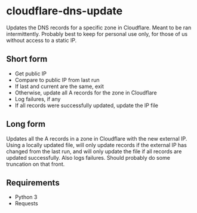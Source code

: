 # cloudflare-dns-update
Updates the DNS records for a specific zone in Cloudflare. Meant to be ran intermittently. Probably best to keep for personal use only, for those of us without access to a static IP.

## Short form
* Get public IP
* Compare to public IP from last run
* If last and current are the same, exit
* Otherwise, update all A records for the zone in Cloudflare
* Log failures, if any
* If all records were successfully updated, update the IP file

## Long form
Updates all the A records in a zone in Cloudflare with the new external IP. Using a locally updated file, will only update records if the external IP has changed from the last run, and will only update the file if all records are updated successfully. Also logs failures. Should probably do some truncation on that front.

## Requirements
* Python 3
* Requests
